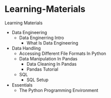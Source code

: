 # Learning-Materials

Learning Materials
- Data Engineering
  - Data Enginerring Intro
    - What Is Data Engineering
- Data Handling
  - Accessing Different File Formats In Python
  - Data Manipulation In Pandas
    - Data Cleaning In Pandas
    - Pandas Tutorial
  - SQL
    - SQL Setup
- Essentials
  - The Python Programming Environment
